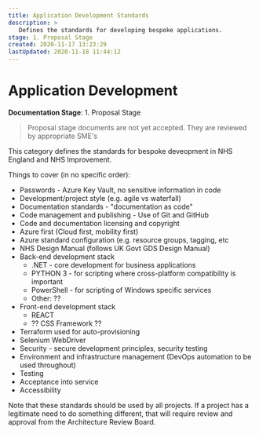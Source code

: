 ```yaml
---
title: Application Development Standards
description: >
   Defines the standards for developing bespoke applications.
stage: 1. Proposal Stage
created: 2020-11-17 13:23:29
lastUpdated: 2020-11-18 11:44:12
---
```


# Application Development

**Documentation Stage**: 1. Proposal Stage

> Proposal stage documents are not yet accepted. They are reviewed by appropriate SME's

This category defines the standards for bespoke deveopment in NHS England and NHS Improvement.

Things to cover (in no specific order):

* Passwords - Azure Key Vault, no sensitive information in code
* Development/project style (e.g. agile vs waterfall)
* Documentation standards - "documentation as code"
* Code management and publishing - Use of Git and GitHub
* Code and documentation licensing and copyright
* Azure first (Cloud first, mobility first)
* Azure standard configuration (e.g. resource groups, tagging, etc
* NHS Design Manual (follows UK Govt GDS Design Manual)
* Back-end development stack
   * .NET - core development for business applications
   * PYTHON 3 - for scripting where cross-platform compatibility is important
   * PowerShell - for scripting of Windows specific services
   * Other: ??
* Front-end development stack
   * REACT
   * ?? CSS Framework ??
* Terraform used for auto-provisioning
* Selenium WebDriver
* Security - secure development principles, security testing
* Environment and infrastructure management (DevOps automation to be used throughout)
* Testing
* Acceptance into service
* Accessibility

Note that these standards should be used by all projects. If a project has a legitimate need to do something different, that will require review and approval from the Architecture Review Board.
